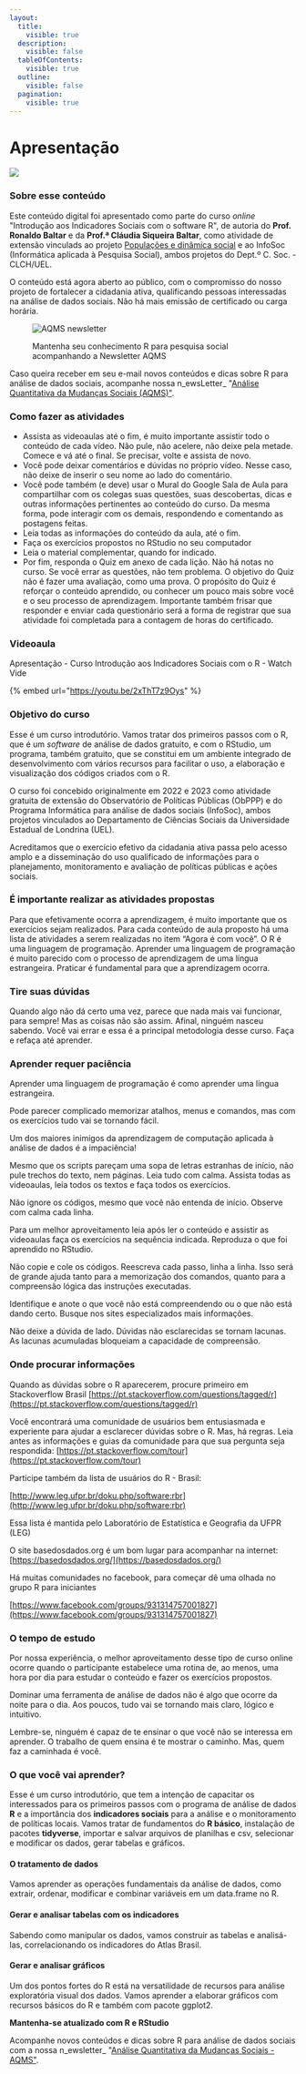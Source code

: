```yaml
---
layout:
  title:
    visible: true
  description:
    visible: false
  tableOfContents:
    visible: true
  outline:
    visible: false
  pagination:
    visible: true
---
```


# Apresentação

![](<.gitbook/assets/0 (8).jpeg>)

### Sobre esse conteúdo <a href="#id-5n6cvmjko2cf" id="id-5n6cvmjko2cf"></a>

Este conteúdo digital foi apresentado como parte do curso _online_ "Introdução aos Indicadores Sociais com o software R", de autoria do **Prof. Ronaldo Baltar** e da **Prof.ª Cláudia Siqueira Baltar**, como atividade de extensão vinculads ao projeto [Populações e dinâmica social](https://populacoes.info) e ao InfoSoc (Informática aplicada à Pesquisa Social), ambos projetos do Dept.º C. Soc. - CLCH/UEL.&#x20;

O conteúdo está agora aberto ao público, com o compromisso do nosso projeto de fortalecer a cidadania ativa, qualificando pessoas interessadas na análise de dados sociais. Não há mais emissão de certificado ou carga horária.&#x20;

<figure><img src=".gitbook/assets/banner_podcast_aqms (1).jpg" alt="AQMS newsletter"><figcaption><p>Mantenha seu conhecimento R para pesquisa social acompanhando a Newsletter AQMS </p></figcaption></figure>

Caso queira receber em seu e-mail novos conteúdos e dicas sobre R para análise de dados sociais, acompanhe nossa n_ewsLetter_ "[Análise Quantitativa da Mudanças Sociais (AQMS)"](https://aqms.substack.com/).

### Como fazer as atividades <a href="#fkdc6lsbdp0e" id="fkdc6lsbdp0e"></a>

* Assista as videoaulas até o fim, é muito importante assistir todo o conteúdo de cada vídeo. Não pule, não acelere, não deixe pela metade. Comece e vá até o final. Se precisar, volte e assista de novo.
* Você pode deixar comentários e dúvidas no próprio vídeo. Nesse caso, não deixe de inserir o seu nome ao lado do comentário.
* Você pode também (e deve) usar o Mural do Google Sala de Aula para compartilhar com os colegas suas questões, suas descobertas, dicas e outras informações pertinentes ao conteúdo do curso. Da mesma forma, pode interagir com os demais, respondendo e comentando as postagens feitas.
* Leia todas as informações do conteúdo da aula, até o fim.
* Faça os exercícios propostos no RStudio no seu computador
* Leia o material complementar, quando for indicado.
* Por fim, responda o Quiz em anexo de cada lição. Não há notas no curso. Se você errar as questões, não tem problema. O objetivo do Quiz não é fazer uma avaliação, como uma prova. O propósito do Quiz é reforçar o conteúdo aprendido, ou conhecer um pouco mais sobre você e o seu processo de aprendizagem. Importante também frisar que responder e enviar cada questionário será a forma de registrar que sua atividade foi completada para a contagem de horas do certificado.

### Videoaula <a href="#b12fdwt8o9kl" id="b12fdwt8o9kl"></a>

Apresentação - Curso Introdução aos Indicadores Sociais com o R - Watch Vide

{% embed url="https://youtu.be/2xThT7z9Oys" %}

### Objetivo do curso <a href="#cdan1i8cqvyd" id="cdan1i8cqvyd"></a>

Esse é um curso introdutório. Vamos tratar dos primeiros passos com o R, que é um _software_ de análise de dados gratuito, e com o RStudio, um programa, também gratuito, que se constitui em um ambiente integrado de desenvolvimento com vários recursos para facilitar o uso, a elaboração e visualização dos códigos criados com o R.

O curso foi concebido originalmente em 2022 e 2023 como atividade gratuita de extensão do Observatório de Políticas Públicas (ObPPP) e do Programa Informática para análise de dados sociais (InfoSoc), ambos projetos vinculados ao Departamento de Ciências Sociais da Universidade Estadual de Londrina (UEL).

Acreditamos que o exercício efetivo da cidadania ativa passa pelo acesso amplo e a disseminação do uso qualificado de informações para o planejamento, monitoramento e avaliação de políticas públicas e ações sociais.

### É importante realizar as atividades propostas <a href="#a6nv1adp5co5" id="a6nv1adp5co5"></a>

Para que efetivamente ocorra a aprendizagem, é muito importante que os exercícios sejam realizados. Para cada conteúdo de aula proposto há uma lista de atividades a serem realizadas no item “Agora é com você”. O R é uma linguagem de programação. Aprender uma linguagem de programação é muito parecido com o processo de aprendizagem de uma língua estrangeira. Praticar é fundamental para que a aprendizagem ocorra.

### Tire suas dúvidas <a href="#l4btoeh8phdw" id="l4btoeh8phdw"></a>

Quando algo não dá certo uma vez, parece que nada mais vai funcionar, para sempre! Mas as coisas não são assim. Afinal, ninguém nasceu sabendo. Você vai errar e essa é a principal metodologia desse curso. Faça e refaça até aprender.

### Aprender requer paciência <a href="#b31d7gc8g014" id="b31d7gc8g014"></a>

Aprender uma linguagem de programação é como aprender uma língua estrangeira.

Pode parecer complicado memorizar atalhos, menus e comandos, mas com os exercícios tudo vai se tornando fácil.

Um dos maiores inimigos da aprendizagem de computação aplicada à análise de dados é a impaciência!

Mesmo que os scripts pareçam uma sopa de letras estranhas de início, não pule trechos do texto, nem páginas. Leia tudo com calma. Assista todas as videoaulas, leia todos os textos e faça todos os exercícios.

Não ignore os códigos, mesmo que você não entenda de início. Observe com calma cada linha.

Para um melhor aproveitamento leia após ler o conteúdo e assistir as videoaulas faça os exercícios na sequência indicada. Reproduza o que foi aprendido no RStudio.

Não copie e cole os códigos. Reescreva cada passo, linha a linha. Isso será de grande ajuda tanto para a memorização dos comandos, quanto para a compreensão lógica das instruções executadas.

Identifique e anote o que você não está compreendendo ou o que não está dando certo. Busque nos sites especializados mais informações.

Não deixe a dúvida de lado. Dúvidas não esclarecidas se tornam lacunas. As lacunas acumuladas bloqueiam a capacidade de compreensão.

### Onde procurar informações <a href="#j61srgr9wfph" id="j61srgr9wfph"></a>

Quando as dúvidas sobre o R aparecerem, procure primeiro em Stackoverflow Brasil [https://pt.stackoverflow.com/questions/tagged/r](https://pt.stackoverflow.com/questions/tagged/r)

Você encontrará uma comunidade de usuários bem entusiasmada e experiente para ajudar a esclarecer dúvidas sobre o R. Mas, há regras. Leia antes as informações e guias da comunidade para que sua pergunta seja respondida: [https://pt.stackoverflow.com/tour](https://pt.stackoverflow.com/tour)

Participe também da lista de usuários do R - Brasil:

[http://www.leg.ufpr.br/doku.php/software:rbr](http://www.leg.ufpr.br/doku.php/software:rbr)

Essa lista é mantida pelo Laboratório de Estatística e Geografia da UFPR (LEG)

O site basedosdados.org é um bom lugar para acompanhar na internet: [https://basedosdados.org/](https://basedosdados.org/)

Há muitas comunidades no facebook, para começar dê uma olhada no grupo R para iniciantes

[https://www.facebook.com/groups/931314757001827](https://www.facebook.com/groups/931314757001827)

### O tempo de estudo <a href="#khifg8w093ig" id="khifg8w093ig"></a>

Por nossa experiência, o melhor aproveitamento desse tipo de curso online ocorre quando o participante estabelece uma rotina de, ao menos, uma hora por dia para estudar o conteúdo e fazer os exercícios propostos.&#x20;

Dominar uma ferramenta de análise de dados não é algo que ocorre da noite para o dia. Aos poucos, tudo vai se tornando mais claro, lógico e intuitivo.

Lembre-se, ninguém é capaz de te ensinar o que você não se interessa em aprender. O trabalho de quem ensina é te mostrar o caminho. Mas, quem faz a caminhada é você.

### O que você vai aprender? <a href="#czq8fmfo11ck" id="czq8fmfo11ck"></a>

Esse é um curso introdutório, que tem a intenção de capacitar os interessados para os primeiros passos com o programa de análise de dados **R** e a importância dos **indicadores sociais** para a análise e o monitoramento de políticas locais. Vamos tratar de fundamentos do **R básico**, instalação de pacotes **tidyverse**, importar e salvar arquivos de planilhas e csv, selecionar e modificar os dados, gerar tabelas e gráficos.

#### O tratamento de dados <a href="#id-4h21u5pcprtt" id="id-4h21u5pcprtt"></a>

Vamos aprender as operações fundamentais da análise de dados, como extrair, ordenar, modificar e combinar variáveis em um data.frame no R.

#### Gerar e analisar tabelas com os indicadores <a href="#eiiwwaagnmj1" id="eiiwwaagnmj1"></a>

Sabendo como manipular os dados, vamos construir as tabelas e analisá-las, correlacionando os indicadores do Atlas Brasil.

#### Gerar e analisar gráficos <a href="#tvobuzx24wxq" id="tvobuzx24wxq"></a>

Um dos pontos fortes do R está na versatilidade de recursos para análise exploratória visual dos dados. Vamos aprender a elaborar gráficos com recursos básicos do R e também com pacote ggplot2.

**Mantenha-se atualizado com R e RStudio**

Acompanhe novos conteúdos e dicas sobre R para análise de dados sociais com a nossa n_ewsletter_ "[Análise Quantitativa da Mudanças Sociais - AQMS"](https://aqms.substack.com/).
